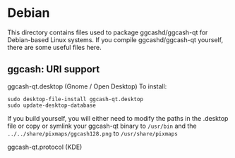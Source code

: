 
Debian
====================
This directory contains files used to package ggcashd/ggcash-qt
for Debian-based Linux systems. If you compile ggcashd/ggcash-qt yourself, there are some useful files here.

## ggcash: URI support ##


ggcash-qt.desktop  (Gnome / Open Desktop)
To install:

	sudo desktop-file-install ggcash-qt.desktop
	sudo update-desktop-database

If you build yourself, you will either need to modify the paths in
the .desktop file or copy or symlink your ggcash-qt binary to `/usr/bin`
and the `../../share/pixmaps/ggcash128.png` to `/usr/share/pixmaps`

ggcash-qt.protocol (KDE)

